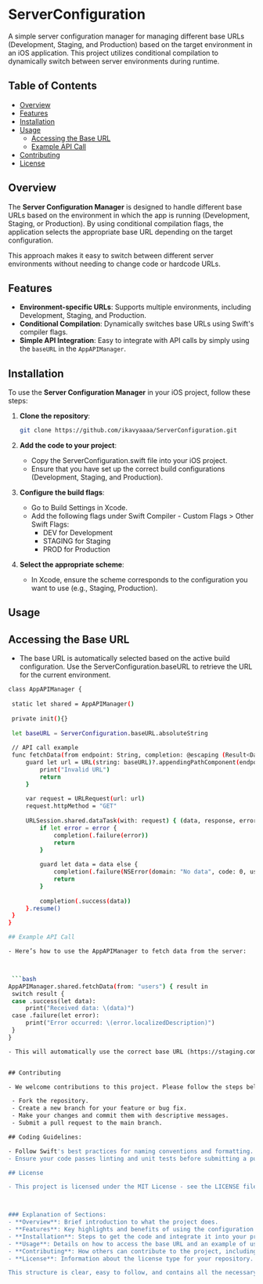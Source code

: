 # ServerConfiguration

A simple server configuration manager for managing different base URLs (Development, Staging, and Production) based on the target environment in an iOS application. This project utilizes conditional compilation to dynamically switch between server environments during runtime.

## Table of Contents

- [Overview](#overview)
- [Features](#features)
- [Installation](#installation)
- [Usage](#usage)
  - [Accessing the Base URL](#accessing-the-base-url)
  - [Example API Call](#example-api-call)
- [Contributing](#contributing)
- [License](#license)

## Overview

The **Server Configuration Manager** is designed to handle different base URLs based on the environment in which the app is running (Development, Staging, or Production). By using conditional compilation flags, the application selects the appropriate base URL depending on the target configuration.

This approach makes it easy to switch between different server environments without needing to change code or hardcode URLs.

## Features

- **Environment-specific URLs**: Supports multiple environments, including Development, Staging, and Production.
- **Conditional Compilation**: Dynamically switches base URLs using Swift's compiler flags.
- **Simple API Integration**: Easy to integrate with API calls by simply using the `baseURL` in the `AppAPIManager`.

## Installation

To use the **Server Configuration Manager** in your iOS project, follow these steps:

1. **Clone the repository**:

   ```bash
   git clone https://github.com/ikavyaaaa/ServerConfiguration.git
   
2. **Add the code to your project**:

   - Copy the ServerConfiguration.swift file into your iOS project.
   - Ensure that you have set up the correct build configurations (Development, Staging, and Production).

3. **Configure the build flags**:

    - Go to Build Settings in Xcode.
    - Add the following flags under Swift Compiler - Custom Flags > Other Swift Flags:
        - DEV for Development
        - STAGING for Staging
        - PROD for Production

3. **Select the appropriate scheme**:

    - In Xcode, ensure the scheme corresponds to the configuration you want to use (e.g., Staging, Production).


## Usage

 ## Accessing the Base URL
 
  - The base URL is automatically selected based on the active build configuration. Use the ServerConfiguration.baseURL to retrieve the URL for the current environment.

   ```bash
   class AppAPIManager {
    
    static let shared = AppAPIManager()
    
    private init(){}
    
    let baseURL = ServerConfiguration.baseURL.absoluteString
    
    // API call example
    func fetchData(from endpoint: String, completion: @escaping (Result<Data, Error>) -> Void) {
        guard let url = URL(string: baseURL)?.appendingPathComponent(endpoint) else {
            print("Invalid URL")
            return
        }
        
        var request = URLRequest(url: url)
        request.httpMethod = "GET"
        
        URLSession.shared.dataTask(with: request) { (data, response, error) in
            if let error = error {
                completion(.failure(error))
                return
            }
            
            guard let data = data else {
                completion(.failure(NSError(domain: "No data", code: 0, userInfo: nil)))
                return
            }
            
            completion(.success(data))
        }.resume()
    }
}

## Example API Call

- Here’s how to use the AppAPIManager to fetch data from the server:


   
    ```bash
   AppAPIManager.shared.fetchData(from: "users") { result in
    switch result {
    case .success(let data):
        print("Received data: \(data)")
    case .failure(let error):
        print("Error occurred: \(error.localizedDescription)")
    }
}

- This will automatically use the correct base URL (https://staging.com/mobile/api/v1.0/ for Staging) depending on the build configuration.


## Contributing

- We welcome contributions to this project. Please follow the steps below to contribute:

    - Fork the repository.
    - Create a new branch for your feature or bug fix.
    - Make your changes and commit them with descriptive messages.
    - Submit a pull request to the main branch.

## Coding Guidelines:

- Follow Swift's best practices for naming conventions and formatting.
- Ensure your code passes linting and unit tests before submitting a pull request.

## License

- This project is licensed under the MIT License - see the LICENSE file for details.



### Explanation of Sections:
- **Overview**: Brief introduction to what the project does.
- **Features**: Key highlights and benefits of using the configuration manager.
- **Installation**: Steps to get the code and integrate it into your project.
- **Usage**: Details on how to access the base URL and an example of using it for an API call.
- **Contributing**: How others can contribute to the project, including fork/branch guidelines.
- **License**: Information about the license type for your repository.

This structure is clear, easy to follow, and contains all the necessary information for users or contributors.

